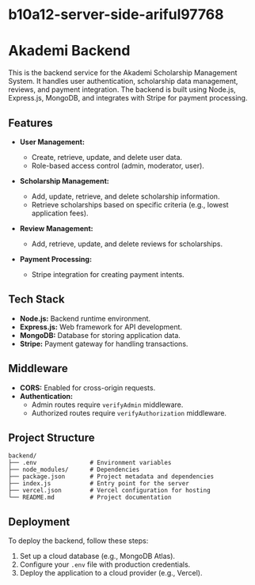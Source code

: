 # b10a12-server-side-ariful97768
# Akademi Backend

This is the backend service for the Akademi Scholarship Management System. It handles user authentication, scholarship data management, reviews, and payment integration. The backend is built using Node.js, Express.js, MongoDB, and integrates with Stripe for payment processing.

## Features

- **User Management:**
  - Create, retrieve, update, and delete user data.
  - Role-based access control (admin, moderator, user).

- **Scholarship Management:**
  - Add, update, retrieve, and delete scholarship information.
  - Retrieve scholarships based on specific criteria (e.g., lowest application fees).

- **Review Management:**
  - Add, retrieve, update, and delete reviews for scholarships.

- **Payment Processing:**
  - Stripe integration for creating payment intents.

## Tech Stack

- **Node.js:** Backend runtime environment.
- **Express.js:** Web framework for API development.
- **MongoDB:** Database for storing application data.
- **Stripe:** Payment gateway for handling transactions.

## Middleware

- **CORS:** Enabled for cross-origin requests.
- **Authentication:**
  - Admin routes require `verifyAdmin` middleware.
  - Authorized routes require `verifyAuthorization` middleware.

## Project Structure

```
backend/
├── .env               # Environment variables
├── node_modules/      # Dependencies
├── package.json       # Project metadata and dependencies
├── index.js           # Entry point for the server
├── vercel.json        # Vercel configuration for hosting
└── README.md          # Project documentation
```

## Deployment

To deploy the backend, follow these steps:

1. Set up a cloud database (e.g., MongoDB Atlas).
2. Configure your `.env` file with production credentials.
3. Deploy the application to a cloud provider (e.g., Vercel).
